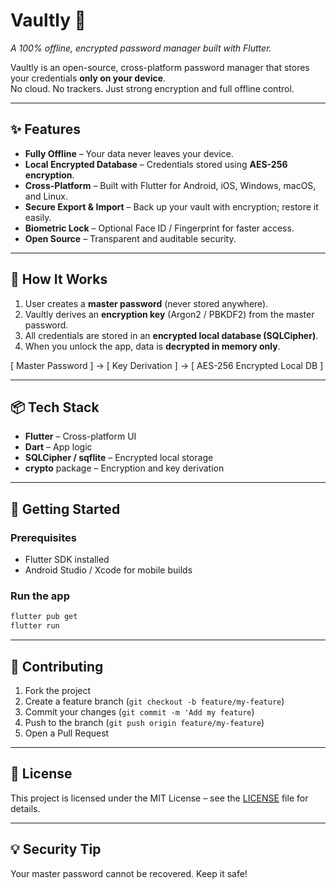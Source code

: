 # Vaultly 🔐  

*A 100% offline, encrypted password manager built with Flutter.*

Vaultly is an open-source, cross-platform password manager that stores your credentials **only on your device**.  
No cloud. No trackers. Just strong encryption and full offline control.  

---

## ✨ Features

- **Fully Offline** – Your data never leaves your device.  
- **Local Encrypted Database** – Credentials stored using **AES-256 encryption**.  
- **Cross-Platform** – Built with Flutter for Android, iOS, Windows, macOS, and Linux.  
- **Secure Export & Import** – Back up your vault with encryption; restore it easily.  
- **Biometric Lock** – Optional Face ID / Fingerprint for faster access.  
- **Open Source** – Transparent and auditable security.

---

## 🔐 How It Works

1. User creates a **master password** (never stored anywhere).  
2. Vaultly derives an **encryption key** (Argon2 / PBKDF2) from the master password.  
3. All credentials are stored in an **encrypted local database (SQLCipher)**.  
4. When you unlock the app, data is **decrypted in memory only**.  

[ Master Password ] -> [ Key Derivation ] -> [ AES-256 Encrypted Local DB ]

---

## 📦 Tech Stack

- **Flutter** – Cross-platform UI  
- **Dart** – App logic  
- **SQLCipher / sqflite** – Encrypted local storage  
- **crypto** package – Encryption and key derivation  

---

## 🚀 Getting Started

### Prerequisites

- Flutter SDK installed  
- Android Studio / Xcode for mobile builds

### Run the app

```bash
flutter pub get
flutter run
```

---

## 🤝 Contributing

1. Fork the project
2. Create a feature branch (`git checkout -b feature/my-feature`)
3. Commit your changes (`git commit -m 'Add my feature`)
4. Push to the branch (`git push origin feature/my-feature`)
5. Open a Pull Request

---

## 📜 License

This project is licensed under the MIT License – see the [LICENSE](https://github.com/AshkanWatson/Vaultly/blob/main/LICENSE) file for details.

---

## 💡 Security Tip

Your master password cannot be recovered. Keep it safe!
